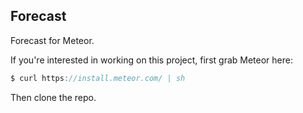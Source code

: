 
## Forecast
Forecast for Meteor.

If you're interested in working on this project, first grab Meteor here:

```javascript
$ curl https://install.meteor.com/ | sh
```

Then clone the repo.